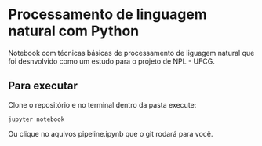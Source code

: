# Processamento de linguagem natural com Python

Notebook com técnicas básicas de processamento de liguagem natural que foi desnvolvido como um estudo para o projeto de NPL - UFCG.

## Para executar

Clone o repositório e no terminal dentro da pasta execute:

```
jupyter notebook
```

Ou clique no aquivos pipeline.ipynb que o git rodará para você.


